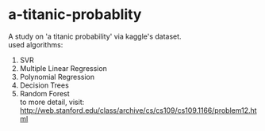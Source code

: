 # a-titanic-probablity
A study on 'a titanic probability' via kaggle's dataset.<br/>
used algorithms:
1. SVR<br/>
2. Multiple Linear Regression<br/>
3. Polynomial Regression<br/>
4. Decision Trees<br/>
5. Random Forest
<br/>to more detail, visit: http://web.stanford.edu/class/archive/cs/cs109/cs109.1166/problem12.html
